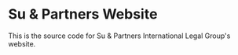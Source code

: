 # Su & Partners Website

This is the source code for Su & Partners International Legal Group's website.